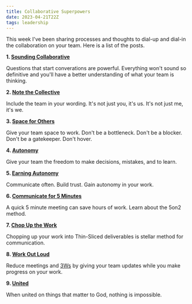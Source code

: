 ```yaml
---
title: Collaborative Superpowers
date: 2023-04-21T22Z
tags: leadership
---
```


This week I've been sharing processes and thoughts to dial-up and dial-in the collaboration on your team. Here is a list of the posts.

**1. [Sounding Collaborative](/sound-collaborative/)**

Questions that start converations are powerful. Everything won't sound so definitive and you'll have a better understanding of what your team is thinking.

**2. [Note the Collective](/note-the-collective/)**

Include the team in your wording. It's not just you, it's us. It's not just me, it's we.

**3. [Space for Others](/space-for-others/)**

Give your team space to work. Don't be a bottleneck. Don't be a blocker. Don't be a gatekeeper. Don't hover.

**4. [Autonomy](/autonomy/)**

Give your team the freedom to make decisions, mistakes, and to learn.

**5. [Earning Autonomy](/earning-autonomy/)**

Communicate often. Build trust. Gain autonomy in your work.

**6. [Communicate for 5 Minutes](/communicate-for-5-minutes/)**

A quick 5 minute meeting can save hours of work. Learn about the 5on2 method.

**7. [Chop Up the Work](/thin-slices/)**

Chopping up your work into Thin-Sliced deliverables is stellar method for communication.

**8. [Work Out Loud](/work-out-loud/)**

Reduce meetings and [3Ws](/glossary#3Ws) by giving your team updates while you make progress on your work.

**9. [United](/united/)**

When united on things that matter to God, nothing is impossible.
